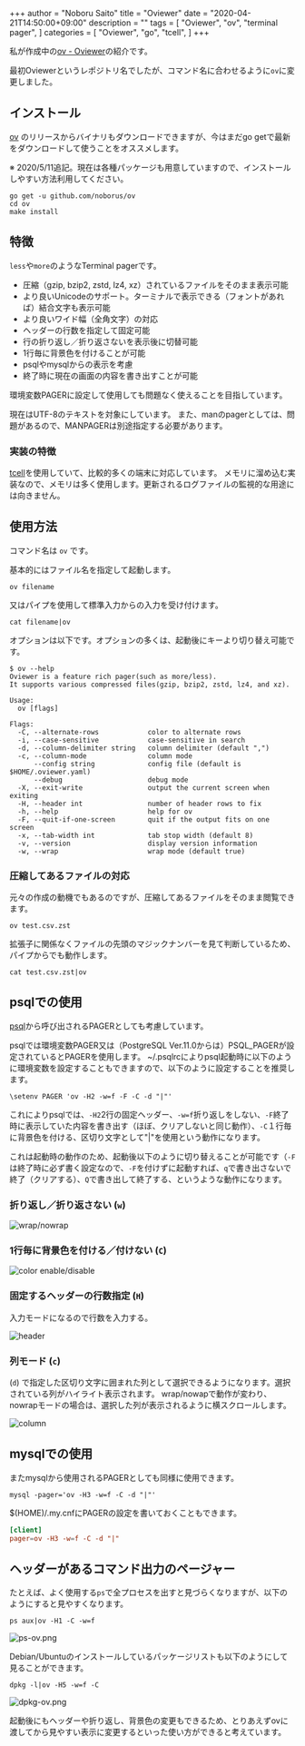 +++
author = "Noboru Saito"
title = "Oviewer"
date = "2020-04-21T14:50:00+09:00"
description = ""
tags = [
    "Oviewer",
    "ov",
    "terminal pager",
]
categories = [
    "Oviewer",
    "go",
    "tcell",
]
+++

私が作成中の[ov - Oviewer](https://github.com/noborus/ov)の紹介です。

最初Oviewerというレポジトリ名でしたが、コマンド名に合わせるように`ov`に変更しました。

## インストール

[ov](https://github.com/noborus/ov) のリリースからバイナリもダウンロードできますが、今はまだgo getで最新をダウンロードして使うことをオススメします。

※ 2020/5/11追記。現在は各種パッケージも用意していますので、インストールしやすい方法利用してください。

```console
go get -u github.com/noborus/ov
cd ov
make install
```

## 特徴

`less`や`more`のようなTerminal pagerです。

* 圧縮（gzip, bzip2, zstd, lz4, xz）されているファイルをそのまま表示可能
* より良いUnicodeのサポート。ターミナルで表示できる（フォントがあれば）結合文字も表示可能
* より良いワイド幅（全角文字）の対応
* ヘッダーの行数を指定して固定可能
* 行の折り返し／折り返さないを表示後に切替可能
* 1行毎に背景色を付けることが可能
* psqlやmysqlからの表示を考慮
* 終了時に現在の画面の内容を書き出すことが可能

環境変数PAGERに設定して使用しても問題なく使えることを目指しています。

現在はUTF-8のテキストを対象にしています。
また、manのpagerとしては、問題があるので、MANPAGERは別途指定する必要があります。

### 実装の特徴

[tcell](https://github.com/gdamore/tcell)を使用していて、比較的多くの端末に対応しています。
メモリに溜め込む実装なので、メモリは多く使用します。更新されるログファイルの監視的な用途には向きません。

## 使用方法

コマンド名は `ov` です。

基本的にはファイル名を指定して起動します。

```console
ov filename
```

又はパイプを使用して標準入力からの入力を受け付けます。

```console
cat filename|ov
```

オプションは以下です。オプションの多くは、起動後にキーより切り替え可能です。

```console
$ ov --help
Oviewer is a feature rich pager(such as more/less).
It supports various compressed files(gzip, bzip2, zstd, lz4, and xz).

Usage:
  ov [flags]

Flags:
  -C, --alternate-rows            color to alternate rows
  -i, --case-sensitive            case-sensitive in search
  -d, --column-delimiter string   column delimiter (default ",")
  -c, --column-mode               column mode
      --config string             config file (default is $HOME/.oviewer.yaml)
      --debug                     debug mode
  -X, --exit-write                output the current screen when exiting
  -H, --header int                number of header rows to fix
  -h, --help                      help for ov
  -F, --quit-if-one-screen        quit if the output fits on one screen
  -x, --tab-width int             tab stop width (default 8)
  -v, --version                   display version information
  -w, --wrap                      wrap mode (default true)
```

### 圧縮してあるファイルの対応

元々の作成の動機でもあるのですが、圧縮してあるファイルをそのまま閲覧できます。

```console
ov test.csv.zst
```

拡張子に関係なくファイルの先頭のマジックナンバーを見て判断しているため、パイプからでも動作します。

```console
cat test.csv.zst|ov
```

## psqlでの使用

[psql](https://www.postgresql.jp/document/current/html/app-psql.html)から呼び出されるPAGERとしても考慮しています。

psqlでは環境変数PAGER又は（PostgreSQL Ver.11.0からは）PSQL_PAGERが設定されているとPAGERを使用します。
~/.psqlrcによりpsql起動時に以下のように環境変数を設定することもできますので、以下のように設定することを推奨します。

```.psqlrc
\setenv PAGER 'ov -H2 -w=f -F -C -d "|"'
```

これによりpsqlでは、`-H2`2行の固定ヘッダー、`-w=f`折り返しをしない、`-F`終了時に表示していた内容を書き出す（ほぼ、クリアしないと同じ動作）、`-C`１行毎に背景色を付ける、区切り文字として"|"を使用という動作になります。

これは起動時の動作のため、起動後以下のように切り替えることが可能です（`-F` は終了時に必ず書く設定なので、`-F`を付けずに起動すれば、`q`で書き出さないで終了（クリアする）、`Q`で書き出して終了する、というような動作になります。

### 折り返し／折り返さない (`w`)

![wrap/nowrap](https://raw.githubusercontent.com/noborus/ov/master/docs/ov-wrap.gif)

### 1行毎に背景色を付ける／付けない (`C`)

![color enable/disable](https://raw.githubusercontent.com/noborus/ov/master/docs/ov-color.gif)

### 固定するヘッダーの行数指定 (`H`)

入力モードになるので行数を入力する。

![header](https://raw.githubusercontent.com/noborus/ov/master/docs/ov-header.gif)

### 列モード (`c`)

(`d`) で指定した区切り文字に囲まれた列として選択できるようになります。選択されている列がハイライト表示されます。
wrap/nowapで動作が変わり、nowrapモードの場合は、選択した列が表示されるように横スクロールします。

![column](https://raw.githubusercontent.com/noborus/ov/master/docs/ov-column.gif)

## mysqlでの使用

またmysqlから使用されるPAGERとしても同様に使用できます。

```console
mysql -pager='ov -H3 -w=f -C -d "|"'
```

$(HOME)/.my.cnfにPAGERの設定を書いておくこともできます。

```$(HOME)/.my.cnf
[client]
pager=ov -H3 -w=f -C -d "|"
```

## ヘッダーがあるコマンド出力のページャー

たとえば、よく使用する`ps`で全プロセスを出すと見づらくなりますが、以下のようにすると見やすくなります。

```console
ps aux|ov -H1 -C -w=f
```

![ps-ov.png](../ps-ov.png)

Debian/Ubuntuのインストールしているパッケージリストも以下のようにして見ることができます。

```console
dpkg -l|ov -H5 -w=f -C
```

![dpkg-ov.png](../dpkg-ov.png)

起動後にもヘッダーや折り返し、背景色の変更もできるため、とりあえずovに渡してから見やすい表示に変更するといった使い方ができると考えています。

